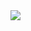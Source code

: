 <picture>
  <source
    media="(prefers-color-scheme: dark)"
    srcset="{YOUR IMAGE URL}/images/breakout-dark.svg"
  />
  <img src="{YOUR IMAGE URL}/images/breakout-dark.svg" />
</picture>
